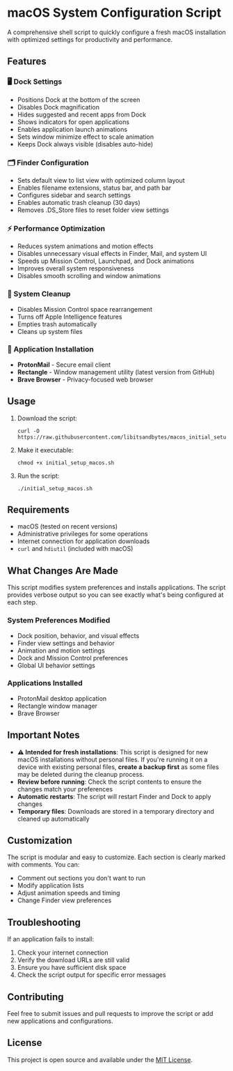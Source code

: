 # macOS System Configuration Script

A comprehensive shell script to quickly configure a fresh macOS installation with optimized settings for productivity and performance.

## Features

### 🖥️ Dock Settings
- Positions Dock at the bottom of the screen
- Disables Dock magnification
- Hides suggested and recent apps from Dock
- Shows indicators for open applications
- Enables application launch animations
- Sets window minimize effect to scale animation
- Keeps Dock always visible (disables auto-hide)

### 🗂️ Finder Configuration
- Sets default view to list view with optimized column layout
- Enables filename extensions, status bar, and path bar
- Configures sidebar and search settings
- Enables automatic trash cleanup (30 days)
- Removes .DS_Store files to reset folder view settings

### ⚡ Performance Optimization
- Reduces system animations and motion effects
- Disables unnecessary visual effects in Finder, Mail, and system UI
- Speeds up Mission Control, Launchpad, and Dock animations
- Improves overall system responsiveness
- Disables smooth scrolling and window animations

### 🧹 System Cleanup
- Disables Mission Control space rearrangement
- Turns off Apple Intelligence features
- Empties trash automatically
- Cleans up system files

### 📱 Application Installation
- **ProtonMail** - Secure email client
- **Rectangle** - Window management utility (latest version from GitHub)
- **Brave Browser** - Privacy-focused web browser

## Usage

1. Download the script:
   ```
   curl -O https://raw.githubusercontent.com/libitsandbytes/macos_initial_setup/refs/heads/main/initial_setup_macos.sh

2. Make it executable:
   ```
   chmod +x initial_setup_macos.sh

3. Run the script:
   ```
   ./initial_setup_macos.sh

## Requirements

- macOS (tested on recent versions)
- Administrative privileges for some operations
- Internet connection for application downloads
- `curl` and `hdiutil` (included with macOS)

## What Changes Are Made

This script modifies system preferences and installs applications. The script provides verbose output so you can see exactly what's being configured at each step.

### System Preferences Modified
- Dock position, behavior, and visual effects
- Finder view settings and behavior
- Animation and motion settings
- Dock and Mission Control preferences
- Global UI behavior settings

### Applications Installed
- ProtonMail desktop application
- Rectangle window manager
- Brave Browser

## Important Notes

- **⚠️ Intended for fresh installations**: This script is designed for new macOS installations without personal files. If you're running it on a device with existing personal files, **create a backup first** as some files may be deleted during the cleanup process.
- **Review before running**: Check the script contents to ensure the changes match your preferences
- **Automatic restarts**: The script will restart Finder and Dock to apply changes
- **Temporary files**: Downloads are stored in a temporary directory and cleaned up automatically

## Customization

The script is modular and easy to customize. Each section is clearly marked with comments. You can:

- Comment out sections you don't want to run
- Modify application lists
- Adjust animation speeds and timing
- Change Finder view preferences

## Troubleshooting

If an application fails to install:
1. Check your internet connection
2. Verify the download URLs are still valid
3. Ensure you have sufficient disk space
4. Check the script output for specific error messages

## Contributing

Feel free to submit issues and pull requests to improve the script or add new applications and configurations.

## License

This project is open source and available under the [MIT License](LICENSE).
